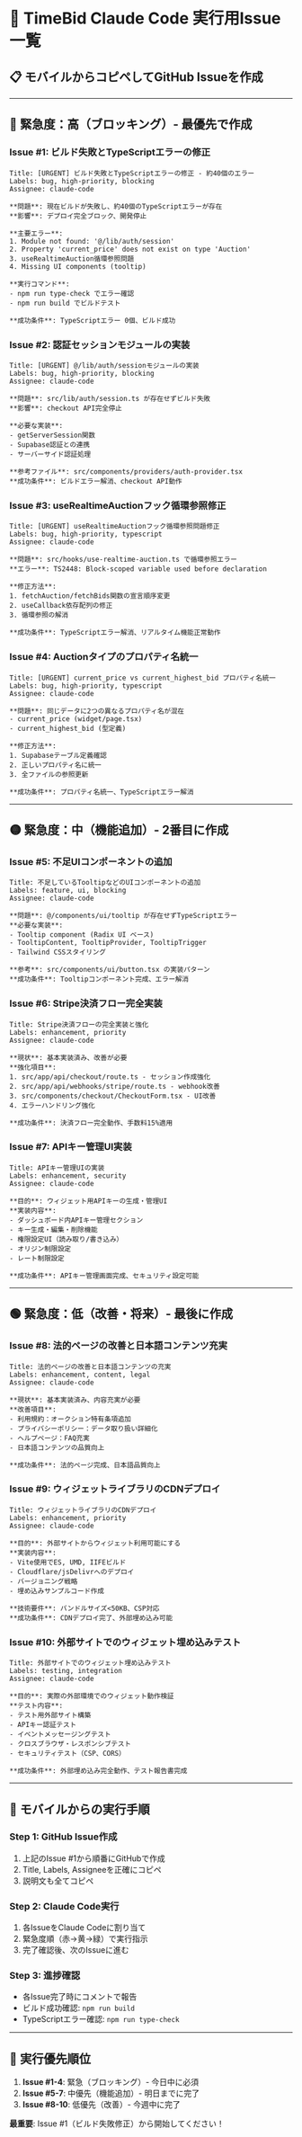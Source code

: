 # 🎯 TimeBid Claude Code 実行用Issue一覧

## 📋 モバイルからコピペしてGitHub Issueを作成

---

## 🔴 **緊急度：高（ブロッキング）- 最優先で作成**

### **Issue #1: ビルド失敗とTypeScriptエラーの修正**
```
Title: [URGENT] ビルド失敗とTypeScriptエラーの修正 - 約40個のエラー
Labels: bug, high-priority, blocking
Assignee: claude-code

**問題**: 現在ビルドが失敗し、約40個のTypeScriptエラーが存在
**影響**: デプロイ完全ブロック、開発停止

**主要エラー**:
1. Module not found: '@/lib/auth/session'
2. Property 'current_price' does not exist on type 'Auction'
3. useRealtimeAuction循環参照問題
4. Missing UI components (tooltip)

**実行コマンド**: 
- npm run type-check でエラー確認
- npm run build でビルドテスト

**成功条件**: TypeScriptエラー 0個、ビルド成功
```

### **Issue #2: 認証セッションモジュールの実装**
```
Title: [URGENT] @/lib/auth/sessionモジュールの実装
Labels: bug, high-priority, blocking
Assignee: claude-code

**問題**: src/lib/auth/session.ts が存在せずビルド失敗
**影響**: checkout API完全停止

**必要な実装**:
- getServerSession関数
- Supabase認証との連携
- サーバーサイド認証処理

**参考ファイル**: src/components/providers/auth-provider.tsx
**成功条件**: ビルドエラー解消、checkout API動作
```

### **Issue #3: useRealtimeAuctionフック循環参照修正**
```
Title: [URGENT] useRealtimeAuctionフック循環参照問題修正
Labels: bug, high-priority, typescript
Assignee: claude-code

**問題**: src/hooks/use-realtime-auction.ts で循環参照エラー
**エラー**: TS2448: Block-scoped variable used before declaration

**修正方法**:
1. fetchAuction/fetchBids関数の宣言順序変更
2. useCallback依存配列の修正
3. 循環参照の解消

**成功条件**: TypeScriptエラー解消、リアルタイム機能正常動作
```

### **Issue #4: Auctionタイプのプロパティ名統一**
```
Title: [URGENT] current_price vs current_highest_bid プロパティ名統一
Labels: bug, high-priority, typescript
Assignee: claude-code

**問題**: 同じデータに2つの異なるプロパティ名が混在
- current_price (widget/page.tsx)
- current_highest_bid (型定義)

**修正方法**: 
1. Supabaseテーブル定義確認
2. 正しいプロパティ名に統一
3. 全ファイルの参照更新

**成功条件**: プロパティ名統一、TypeScriptエラー解消
```

---

## 🟡 **緊急度：中（機能追加）- 2番目に作成**

### **Issue #5: 不足UIコンポーネントの追加**
```
Title: 不足しているTooltipなどのUIコンポーネントの追加
Labels: feature, ui, blocking
Assignee: claude-code

**問題**: @/components/ui/tooltip が存在せずTypeScriptエラー
**必要な実装**:
- Tooltip component (Radix UI ベース)
- TooltipContent, TooltipProvider, TooltipTrigger
- Tailwind CSSスタイリング

**参考**: src/components/ui/button.tsx の実装パターン
**成功条件**: Tooltipコンポーネント完成、エラー解消
```

### **Issue #6: Stripe決済フロー完全実装**
```
Title: Stripe決済フローの完全実装と強化
Labels: enhancement, priority
Assignee: claude-code

**現状**: 基本実装済み、改善が必要
**強化項目**:
1. src/app/api/checkout/route.ts - セッション作成強化
2. src/app/api/webhooks/stripe/route.ts - webhook改善
3. src/components/checkout/CheckoutForm.tsx - UI改善
4. エラーハンドリング強化

**成功条件**: 決済フロー完全動作、手数料15%適用
```

### **Issue #7: APIキー管理UI実装**
```
Title: APIキー管理UIの実装
Labels: enhancement, security
Assignee: claude-code

**目的**: ウィジェット用APIキーの生成・管理UI
**実装内容**:
- ダッシュボード内APIキー管理セクション
- キー生成・編集・削除機能
- 権限設定UI（読み取り/書き込み）
- オリジン制限設定
- レート制限設定

**成功条件**: APIキー管理画面完成、セキュリティ設定可能
```

---

## 🟢 **緊急度：低（改善・将来）- 最後に作成**

### **Issue #8: 法的ページの改善と日本語コンテンツ充実**
```
Title: 法的ページの改善と日本語コンテンツの充実
Labels: enhancement, content, legal
Assignee: claude-code

**現状**: 基本実装済み、内容充実が必要
**改善項目**:
- 利用規約：オークション特有条項追加
- プライバシーポリシー：データ取り扱い詳細化
- ヘルプページ：FAQ充実
- 日本語コンテンツの品質向上

**成功条件**: 法的ページ完成、日本語品質向上
```

### **Issue #9: ウィジェットライブラリのCDNデプロイ**
```
Title: ウィジェットライブラリのCDNデプロイ
Labels: enhancement, priority
Assignee: claude-code

**目的**: 外部サイトからウィジェット利用可能にする
**実装内容**:
- Vite使用でES, UMD, IIFEビルド
- Cloudflare/jsDelivrへのデプロイ
- バージョニング戦略
- 埋め込みサンプルコード作成

**技術要件**: バンドルサイズ<50KB、CSP対応
**成功条件**: CDNデプロイ完了、外部埋め込み可能
```

### **Issue #10: 外部サイトでのウィジェット埋め込みテスト**
```
Title: 外部サイトでのウィジェット埋め込みテスト
Labels: testing, integration
Assignee: claude-code

**目的**: 実際の外部環境でのウィジェット動作検証
**テスト内容**:
- テスト用外部サイト構築
- APIキー認証テスト
- イベントメッセージングテスト
- クロスブラウザ・レスポンシブテスト
- セキュリティテスト（CSP、CORS）

**成功条件**: 外部埋め込み完全動作、テスト報告書完成
```

---

## 📱 **モバイルからの実行手順**

### **Step 1: GitHub Issue作成**
1. 上記のIssue #1から順番にGitHubで作成
2. Title, Labels, Assigneeを正確にコピペ
3. 説明文も全てコピペ

### **Step 2: Claude Code実行**
1. 各IssueをClaude Codeに割り当て
2. 緊急度順（赤→黄→緑）で実行指示
3. 完了確認後、次のIssueに進む

### **Step 3: 進捗確認**
- 各Issue完了時にコメントで報告
- ビルド成功確認: `npm run build`
- TypeScriptエラー確認: `npm run type-check`

---

## 🎯 **実行優先順位**

1. **Issue #1-4**: 緊急（ブロッキング）- 今日中に必須
2. **Issue #5-7**: 中優先（機能追加）- 明日までに完了
3. **Issue #8-10**: 低優先（改善）- 今週中に完了

**最重要**: Issue #1（ビルド失敗修正）から開始してください！